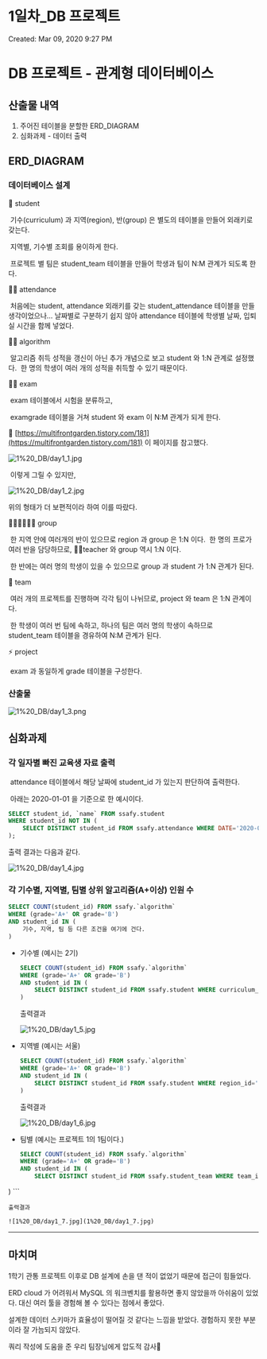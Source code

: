 # 1일차_DB 프로젝트

Created: Mar 09, 2020 9:27 PM

# DB 프로젝트 - 관계형 데이터베이스

## 산출물 내역

1. 주어진 테이블을 분할한 ERD_DIAGRAM
2. 심화과제 - 데이터 출력

## ERD_DIAGRAM

### 데이터베이스 설계

👩 student

​	기수(curriculum) 과 지역(region), 반(group) 은 별도의 테이블을 만들어 외래키로 갖는다.

​	지역별, 기수별 조회를 용이하게 한다.

​	프로젝트 별 팀은 student_team 테이블을 만들어 학생과 팀이 N:M 관계가 되도록 한다.

🙋‍♂️ attendance

​	처음에는 student, attendance 외래키를 갖는 student_attendance 테이블을 만들 생각이었으나... 날짜별로 구분하기 쉽지 않아 attendance 테이블에 학생별 날짜, 입퇴실 시간을 함께 넣었다.

👩‍💻 algorithm 

​	알고리즘 취득 성적을 갱신이 아닌 추가 개념으로 보고 student 와 1:N 관계로 설정했다.
​	한 명의 학생이 여러 개의 성적을 취득할 수 있기 때문이다.

🤦‍♀️ exam

​	exam 테이블에서 시험을 분류하고, 

​	examgrade 테이블을 거쳐 student 와 exam 이 N:M 관계가 되게 한다.

📌 [https://multifrontgarden.tistory.com/181](https://multifrontgarden.tistory.com/181) 이 페이지를 참고했다.

![1%20_DB/day1_1.jpg](1%20_DB/day1_1.jpg)

​	이렇게 그릴 수 있지만,

![1%20_DB/day1_2.jpg](1%20_DB/day1_2.jpg)

위의 형태가 더 보편적이라 하여 이를 따랐다.

👨‍👧‍👧👨‍👧‍👧  group

​	한 지역 안에 여러개의 반이 있으므로 region 과 group 은 1:N 이다.
​	한 명의 프로가 여러 반을 담당하므로, 👩‍🏫teacher 와 group 역시 1:N 이다.

​	한 반에는 여러 명의 학생이 있을 수 있으므로 group 과 student 가 1:N 관계가 된다.

👬 team

​	여러 개의 프로젝트를 진행하며 각각 팀이 나뉘므로, project 와 team 은 1:N 관계이다. 

​	한 학생이 여러 번 팀에 속하고, 하나의 팀은 여러 명의 학생이 속하므로 student_team 테이블을 경유하여 N:M 관계가 된다.

⚡ project

​	exam 과 동일하게 grade 테이블을 구성한다.

### 산출물

![1%20_DB/day1_3.png](1%20_DB/day1_3.png)



## 심화과제

### 각 일자별 빠진 교육생 자료 출력

​	attendance 테이블에서 해당 날짜에 student_id 가 있는지 판단하여 출력한다.

​	아래는 2020-01-01 을 기준으로 한 예시이다.

```sql
SELECT student_id, `name` FROM ssafy.student
WHERE student_id NOT IN (
	SELECT DISTINCT student_id FROM ssafy.attendance WHERE DATE='2020-01-01'
);
```

출력 결과는 다음과 같다.

![1%20_DB/day1_4.jpg](1%20_DB/day1_4.jpg)

### 각 기수별, 지역별, 팀별 상위 알고리즘(A+이상) 인원 수

```sql
SELECT COUNT(student_id) FROM ssafy.`algorithm` 
WHERE (grade='A+' OR grade='B')
AND student_id IN (
	기수, 지역, 팀 등 다른 조건을 여기에 건다.
)
```

- 기수별 (예시는 2기)

    ```sql
    SELECT COUNT(student_id) FROM ssafy.`algorithm` 
    WHERE (grade='A+' OR grade='B')
    AND student_id IN (
    	SELECT DISTINCT student_id FROM ssafy.student WHERE curriculum_id='2'
    )
    ```

    출력결과

    ![1%20_DB/day1_5.jpg](1%20_DB/day1_5.jpg)

- 지역별 (예시는 서울)

    ```sql
    SELECT COUNT(student_id) FROM ssafy.`algorithm` 
    WHERE (grade='A+' OR grade='B')
    AND student_id IN (
    	SELECT DISTINCT student_id FROM ssafy.student WHERE region_id='1'
    )
    ```

    출력결과

    ![1%20_DB/day1_6.jpg](1%20_DB/day1_6.jpg)

- 팀별 (예시는 프로젝트 1의 1팀이다.)

    ```sql
    SELECT COUNT(student_id) FROM ssafy.`algorithm` 
    WHERE (grade='A+' OR grade='B')
    AND student_id IN (
    	SELECT DISTINCT student_id FROM ssafy.student_team WHERE team_id='1'
)
    ```

    출력결과
    
    ![1%20_DB/day1_7.jpg](1%20_DB/day1_7.jpg)

---

## 마치며

1학기 관통 프로젝트 이후로 DB 설계에 손을 댄 적이 없었기 때문에 접근이 힘들었다.

ERD cloud 가 어려워서 MySQL 의 워크벤치를 활용하면 좋지 않았을까 아쉬움이 있었다. 대신 여러 툴을 경험해 볼 수 있다는 점에서 좋았다.

설계한 데이터 스키마가 효율성이 떨어질 것 같다는 느낌을 받았다. 경험하지 못한 부분이라 잘 가늠되지 않았다. 

쿼리 작성에 도움을 준 우리 팀장님에게 압도적 감사🥰